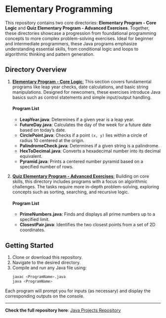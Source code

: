 # Elementary Programming

This repository contains two core directories: **Elementary Program - Core Logic** and **Quiz Elementary Program - Advanced Exercises**. Together, these directories showcase a progression from foundational programming concepts to more complex problem-solving exercises. Ideal for beginner and intermediate programmers, these Java programs emphasize understanding essential skills, from conditional logic and loops to algorithmic thinking and pattern generation.

## Directory Overview

1. [**Elementary Program - Core Logic**:](./src/elementaryprogram)
   This section covers fundamental programs like leap year checks, date calculations, and basic string manipulations. Designed for newcomers, these exercises introduce Java basics such as control statements and simple input/output handling.

   #### Program List
   - **LeapYear.java**: Determines if a given year is a leap year.
   - **FutureDay.java**: Calculates the day of the week for a future date based on today’s date.
   - **CirclePoint.java**: Checks if a point `(x, y)` lies within a circle of radius 10 centered at the origin.
   - **PalindromeCheck.java**: Determines if a given string is a palindrome.
   - **HexToDecimal.java**: Converts a hexadecimal number into its decimal equivalent.
   - **Pyramid.java**: Prints a centered number pyramid based on a specified number of rows.

2. [**Quiz Elementary Program - Advanced Exercises**:](./src/quizelementaryprogram)
   Building on core skills, this directory includes programs with a focus on algorithmic challenges. The tasks require more in-depth problem-solving, exploring concepts such as sorting, searching, and recursive logic.

   #### Program List
   - **PrimeNumbers.java**: Finds and displays all prime numbers up to a specified limit.
   - **ClosestPair.java**: Identifies the two closest points from a set of 2D coordinates.

## Getting Started

1. Clone or download this repository.
2. Navigate to the desired directory.
3. Compile and run any Java file using:
   ```bash
   javac <ProgramName>.java
   java <ProgramName>
   ```
Each program will prompt you for inputs (as necessary) and display the corresponding outputs on the console.

---

**Check the full repository here**: [Java Projects Repository](https://github.com/Al-rimi/java)